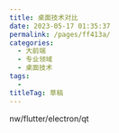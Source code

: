 ```yaml
---
title: 桌面技术对比
date: 2023-05-17 01:35:37
permalink: /pages/ff413a/
categories: 
  - 大前端
  - 专业领域
  - 桌面技术
tags: 
  - 
titleTag: 草稿
---
```

nw/flutter/electron/qt